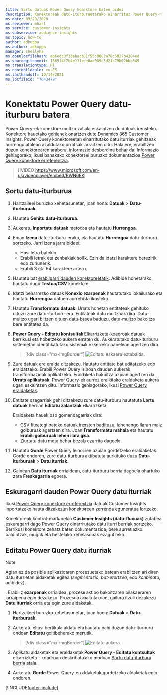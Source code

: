 ```yaml
---
title: Sartu datuak Power Query konektore baten bidez
description: Konektoreak datu-iturburuetarako oinarrituz Power Query-n.
ms.date: 09/29/2020
ms.reviewer: mhart
ms.service: customer-insights
ms.subservice: audience-insights
ms.topic: how-to
author: adkuppa
ms.author: adkuppa
manager: shellyha
ms.openlocfilehash: ab6edc3f33ebacb81f55c0882a78c5827b4384ed
ms.sourcegitcommit: 1565f4f7b4e131ede6ae089c5d21a79b02bba645
ms.translationtype: HT
ms.contentlocale: eu-ES
ms.lasthandoff: 10/14/2021
ms.locfileid: "7643479"
---
```

# <a name="connect-to-a-power-query-data-source"></a>Konektatu Power Query datu-iturburu batera

Power Query-ek konektore multzo zabala eskaintzen du datuak irensteko. Konektore hauetako gehienek onartzen dute Dynamics 365 Customer Insights. Power Query konektoreetan oinarritutako datu iturriak gehitzeak hurrengo atalean azaldutako urratsak jarraitzen ditu. Hala ere, erabiltzen duzun konektorearen arabera, informazio desberdina behar da. Informazio gehiagorako, ikusi banakako konektoreei buruzko dokumentazioa [Power Query konektore erreferentzia](/power-query/connectors/).

> [!VIDEO https://www.microsoft.com/en-us/videoplayer/embed/RWN6EK]

## <a name="create-a-new-data-source"></a>Sortu datu-iturburua

1. Hartzaileei buruzko xehetasunetan, joan hona: **Datuak** > **Datu-iturburuak**.

1. Hautatu **Gehitu datu-iturburua**.

1. Aukeratu **Inportatu datuak** metodoa eta hautatu **Hurrengoa**.

1. Eman **Izena** datu-iturburu-erako, eta hautatu **Hurrengoa** datu-iturburu sortzeko. Jarri izena jarraibideei: 
   - Hasi letra batekin.
   - Erabili letrak eta zenbakiak soilik. Ezin da idatzi karaktere berezirik edo zuriunerik.
   - Erabili 3 eta 64 karaktere artean.

1. Hautatu bat [erabilgarri dauden konektoreetatik](#available-power-query-data-sources). Adibide honetarako, hautatu dugu **Testua/CSV** konektore.

1. Idatzi beharrezko datuak **Konexio ezarpenak** hautatutako lokailurako eta hautatu **Hurrengoa** datuen aurrebista ikusteko.

1. Hautatu **Transformatu datuak**. Urrats honetan entitateak gehituko dituzu zure datu-iturburu-era. Entitateak datu multzoak dira. Datu-multzo ugari biltzen dituen datu-basea baduzu, datu-multzo bakoitza bere entitatea da.

1. **Power Query - Editatu kontsultak** Elkarrizketa-koadroak datuak berrikusi eta hobetzeko aukera ematen du. Aukeratutako datu-iturburu sistemetan identifikatutako sistemak ezkerreko panelean agertzen dira.

   > [!div class="mx-imgBorder"]
   > ![Editatu eskaera eztabaida.](media/data-manager-configure-edit-queries.png "Editatu eskaera eztabaida")

1. Zure datuak ere eralda ditzakezu. Hautatu entitate bat editatzeko edo eraldatzeko. Erabili Power Query leihoan dauden aukerak transformazioak aplikatzeko. Eraldaketa bakoitza azpian agertzen da **Urrats aplikatuak**. Power Query-ek aurrez eraikitako eraldaketa aukera ugari eskaintzen ditu. Informazio gehiagorako, ikusi [Power Query eraldaketak](/power-query/power-query-what-is-power-query#transformations).

1. Entitate osagarriak gehi ditzakezu zure datu-iturburu hautatuta **Lortu datuak** herrian **Editatu zalantzak** elkarrizketa.

   Eraldaketa hauek oso gomendagarriak dira:

   - CSV fitxategi bateko datuak irensten badituzu, lehenengo ilaran maiz goiburuak agertzen dira. Joan **Transformatu mahaia** eta hautatu **Erabili goiburuak lehen ilara gisa**.
   - Ziurtatu datu mota behar bezala ezarrita dagoela.

1. Hautatu **Gorde** Power Query leihoaren azpian gordetzeko eraldaketak. Gorde ondoren, zure datu-iturburu aktibatuta aurkituko duzu **Datu-iturburuak** > **Datu iturriak**.

1. Gainean **Datu iturriak** orrialdean, datu-iturburu berria dagoela ohartuko zara **Freskagarria** egoera.

## <a name="available-power-query-data-sources"></a>Eskuragarri dauden Power Query datu iturriak

Ikusi [Power Query konektore erreferentzia](/power-query/connectors/) datuak Customer Insights inportatzeko hauta ditzakezun konektoreen zerrenda eguneratua lortzeko. 

Konektoreak kontrol-markarekin **Customer Insights (datu-fluxuak)** zutabea eskuragarri dago Power Query oinarritutako datu iturri berriak sortzeko. Berrikusi konektore zehatz baten dokumentazioa, bere aurretiazko baldintzak, mugak eta bestelako xehetasunak ezagutzeko.

## <a name="edit-power-query-data-sources"></a>Editatu Power Query datu iturriak

> [!NOTE]
> Agian ez da posible aplikazioaren prozesuetako batean erabiltzen ari diren datu iturrietan aldaketak egitea (*segmentazio*, *bat-etortzea*, edo *konbinatu*, adibidez). 
>
> . Erabiliz **ezarpenak** orrialdea, prozesu aktibo bakoitzaren bilakaeraren jarraipena egin dezakezu. Prozesua amaitutakoan, gailura itzuli dezakezu **Datu iturriak** orria eta egin zure aldaketak.

1. Hartzaileei buruzko xehetasunetan, joan hona: **Datuak** > **Datu-iturburuak**.

2. Aukeratu elipsi bertikala aldatu eta hautatu nahi duzun datu-iturburu ondoan **Editatu** goitibeherako menutik.

   > [!div class="mx-imgBorder"]
   > ![Editatu aukera.](media/edit-option-data-sources.png "Editatu aukera")

3. Aplikatu aldaketak eta eraldaketak **Power Query - Editatu kontsultak** elkarrizketa - koadroan deskribatutako moduan [Sortu datu-iturburu berria](#create-a-new-data-source) atala.

4. Aukeratu **Gorde** Power Query-en aldaketak gordetzeko aldaketak egin ondoren.


[!INCLUDE[footer-include](../includes/footer-banner.md)]